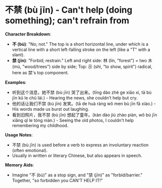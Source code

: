 # **不禁 (bù jīn) - Can't help (doing something); can't refrain from**

**Character Breakdown**:  
- **不 (bù)**: "No; not." The top is a short horizontal line, under which is a vertical line with a short left-falling stroke on the left (like a "T" with a slant).  
- **禁 (jīn)**: "Forbid; restrain." Left and right side: 林 (lín, "forest") = two 木 (mù, "wood/trees") side by side; Top: 示 (shì, "to show, spirit") radical, here as 禁's top component.

**Examples**:  
- 听到这个消息，她不禁 (bù jīn) 哭了出来。(tīng dào zhè ge xiāo xi, tā bù jīn kū le chū lái.) - Hearing the news, she couldn't help but cry.  
- 他的话让我们不禁 (bù jīn) 发笑。(tā de huà ràng wǒ men bù jīn fā xiào.) - His words made us burst out laughing.  
- 看到旧照片，我不禁 (bù jīn) 想起了童年。(kàn dào jiù zhào piàn, wǒ bù jīn xiǎng qǐ le tóng nián.) - Seeing the old photos, I couldn't help remembering my childhood.

**Usage Notes**:  
- 不禁 (bù jīn) is used before a verb to express an involuntary reaction (often emotional).  
- Usually in written or literary Chinese, but also appears in speech.

**Memory Aids**:  
- Imagine "不 (bù)" as a stop sign, and "禁 (jīn)" as "forbid/barrier." Together, "so forbidden you CAN'T HELP IT!"